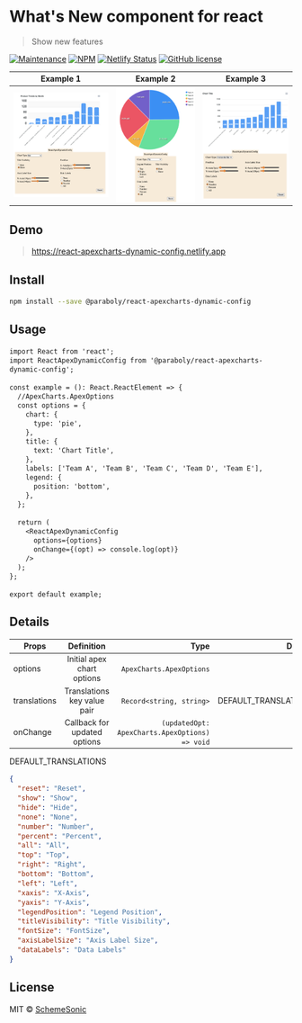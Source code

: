 # What's New component for react

> Show new features 

[![Maintenance](https://img.shields.io/badge/Maintained%3F-yes-green.svg)](https://GitHub.com/paraboly/react-apexcharts-dynamic-config/graphs/commit-activity)
[![NPM](https://img.shields.io/npm/v/@paraboly/react-apexcharts-dynamic-config.svg)](https://www.npmjs.com/package/@schemesonice/whats-new) [![Netlify Status](https://api.netlify.com/api/v1/badges/ed06153b-5f15-4305-b897-22ed648b95ae/deploy-status)](https://app.netlify.com/sites/react-whats-new/deploys)
[![GitHub license](https://img.shields.io/github/license/Naereen/StrapDown.js.svg)](https://github.com/Naereen/StrapDown.js/blob/master/LICENSE)


| Example 1                                                                                                                 |                                                         Example 2                                                         |                                                         Example 3                                                         |
| ------------------------------------------------------------------------------------------------------------------------- | :-----------------------------------------------------------------------------------------------------------------------: | :-----------------------------------------------------------------------------------------------------------------------: |
| ![alt text](https://raw.githubusercontent.com/Paraboly/react-apexcharts-dynamic-config/main/example/assets/example_1.png) | ![alt text](https://raw.githubusercontent.com/Paraboly/react-apexcharts-dynamic-config/main/example/assets/example_2.png) | ![alt text](https://raw.githubusercontent.com/Paraboly/react-apexcharts-dynamic-config/main/example/assets/example_3.png) |

## Demo

> https://react-apexcharts-dynamic-config.netlify.app

## Install

```bash
npm install --save @paraboly/react-apexcharts-dynamic-config
```

## Usage

```tsx
import React from 'react';
import ReactApexDynamicConfig from '@paraboly/react-apexcharts-dynamic-config';

const example = (): React.ReactElement => {
  //ApexCharts.ApexOptions
  const options = {
    chart: {
      type: 'pie',
    },
    title: {
      text: 'Chart Title',
    },
    labels: ['Team A', 'Team B', 'Team C', 'Team D', 'Team E'],
    legend: {
      position: 'bottom',
    },
  };

  return (
    <ReactApexDynamicConfig
      options={options}
      onChange={(opt) => console.log(opt)}
    />
  );
};

export default example;
```

## Details

| Props        |          Definition          |                                           Type |              Default | Required |
| ------------ | :--------------------------: | ---------------------------------------------: | -------------------: | -------: |
| options      |  Initial apex chart options  |                       `ApexCharts.ApexOptions` |                 null |     true |
| translations | Translations key value pair  |                       `Record<string, string>` | DEFAULT_TRANSLATIONS |    false |
| onChange     | Callback for updated options | `(updatedOpt: ApexCharts.ApexOptions) => void` |                 null |     true |

DEFAULT_TRANSLATIONS

```json
{
  "reset": "Reset",
  "show": "Show",
  "hide": "Hide",
  "none": "None",
  "number": "Number",
  "percent": "Percent",
  "all": "All",
  "top": "Top",
  "right": "Right",
  "bottom": "Bottom",
  "left": "Left",
  "xaxis": "X-Axis",
  "yaxis": "Y-Axis",
  "legendPosition": "Legend Position",
  "titleVisibility": "Title Visibility",
  "fontSize": "FontSize",
  "axisLabelSize": "Axis Label Size",
  "dataLabels": "Data Labels"
}
```

## License

MIT © [SchemeSonic](https://github.com/SchemeSonic)
